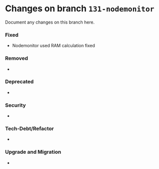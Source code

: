 # Changes on branch `131-nodemonitor`
Document any changes on this branch here.

### Fixed
- Nodemonitor used RAM calculation fixed

### Removed
- 

### Deprecated
- 

### Security
- 

### Tech-Debt/Refactor
- 

### Upgrade and Migration
- 
